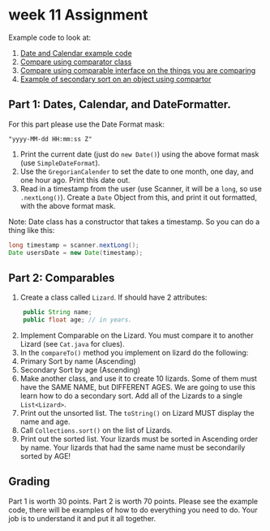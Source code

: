 # week 11 Assignment

Example code to look at:
 1. [Date and Calendar example code](https://github.com/a-r-d/java-1-class-demos/blob/master/collections-utilities-and-dates/week11/DateAndCalExample.java)
 2. [Compare using comparator class](https://github.com/a-r-d/java-1-class-demos/blob/master/collections-utilities-and-dates/week11/CompareUsingComparator.java)
 3. [Compare using comparable interface on the things you are comparing](https://github.com/a-r-d/java-1-class-demos/blob/master/collections-utilities-and-dates/week11/CompareUsingComparable.java)
 4. [Example of secondary sort on an object using compartor](https://github.com/a-r-d/java-1-class-demos/blob/master/collections-utilities-and-dates/week11/CompareUsingComparator.java)

## Part 1: Dates, Calendar, and DateFormatter.

For this part please use the Date Format mask:
```
"yyyy-MM-dd HH:mm:ss Z"
```

1. Print the current date (just do ```new Date()```) using the above format mask (use ```SimpleDateFormat```).
2. Use the ```GregorianCalender``` to set the date to one month, one day, and one hour ago. Print this date out.
3. Read in a timestamp from the user (use Scanner, it will be a ```long```, so use ```.nextLong()```). Create a ```Date``` Object from this, and print it out formatted, with the above format mask.

Note: Date class has a constructor that takes a timestamp. So you can do a thing like this:
```java
long timestamp = scanner.nextLong();
Date usersDate = new Date(timestamp);
```


## Part 2: Comparables

1. Create a class called ```Lizard```. If should have 2 attributes:
```java
    public String name;
    public float age; // in years.
```
2. Implement Comparable on the Lizard. You must compare it to another Lizard (see ```Cat.java``` for clues).
3. In the ```compareTo()``` method you implement on lizard do the following:
  1. Primary Sort by name (Ascending)
  2. Secondary Sort by age (Ascending)
4. Make another class, and use it to create 10 lizards. Some of them must have the SAME NAME, but DIFFERENT AGES. We are going to use this learn how to do a secondary sort. Add all of the Lizards to a single ```List<Lizard>```.
5. Print out the unsorted list. The ```toString()``` on Lizard MUST display the name and age.
6. Call ```Collections.sort()``` on the list of Lizards.
7. Print out the sorted list. Your lizards must be sorted in Ascending order by name. Your lizards that had the same name must be secondarily sorted by AGE!



## Grading

Part 1 is worth 30 points. Part 2 is worth 70 points. Please see the example code, there will be examples of how to do everything you need to do. Your job is to understand it and put it all together.
